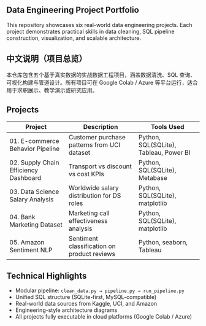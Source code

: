 ## Data Engineering Project Portfolio
This repository showcases six real-world data engineering projects. Each project demonstrates practical skills in data cleaning, SQL pipeline construction, visualization, and scalable architecture.

## 中文说明（项目总览）
本仓库包含五个基于真实数据的实战数据工程项目，涵盖数据清洗、SQL 查询、可视化构建与管道设计。所有项目可在 Google Colab / Azure 等平台运行，适合用于求职展示、教学演示或研究应用。

## Projects

| Project | Description                          | Tools Used                   |
|---------|--------------------------------------|------------------------------|
| 01. E-commerce Behavior Pipeline | Customer purchase patterns from UCI dataset | Python, SQL(SQLite), Tableau, Power BI |
| 02. Supply Chain Efficiency Dashboard | Transport vs discount vs cost KPIs | Python, SQL(SQLite), Metabase |
| 03. Data Science Salary Analysis | Worldwide salary distribution for DS roles | Python, SQL(SQLite), matplotlib |
| 04. Bank Marketing Dataset | Marketing call effectiveness analysis | Python, SQL(SQLite), matplotlib |
| 05. Amazon Sentiment NLP | Sentiment classification on product reviews | Python, seaborn, Tableau |

## Technical Highlights

- Modular pipeline: `clean_data.py → pipeline.py → run_pipeline.py`
- Unified SQL structure (SQLite-first, MySQL-compatible)
- Real-world data sources from Kaggle, UCI, and Amazon
- Engineering-style architecture diagrams
- All projects fully executable in cloud platforms (Google Colab / Azure)

